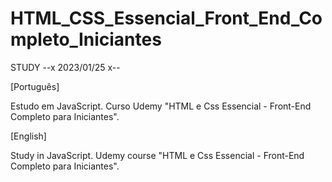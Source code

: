# HTML_CSS_Essencial_Front_End_Completo_Iniciantes

STUDY --x 2023/01/25 x--

[Português]

Estudo em JavaScript. Curso Udemy "HTML e Css Essencial - Front-End Completo para Iniciantes".

[English]

Study in JavaScript. Udemy course "HTML e Css Essencial - Front-End Completo para Iniciantes".